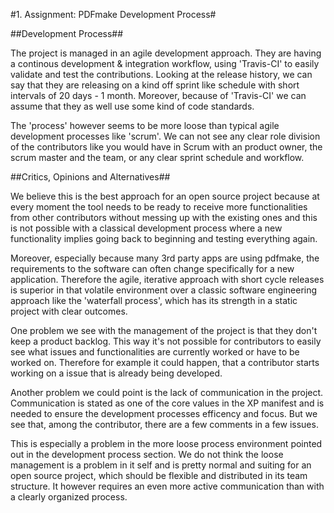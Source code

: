 #1. Assignment: PDFmake Development Process#

##Development Process##

The project is managed in an agile development approach. They are having a continous development & integration workflow, using 'Travis-CI' to easily validate and test the contributions. Looking at the release history, we can say that they are releasing on a kind off sprint like schedule with short intervals of 20 days - 1 month. Moreover, because of 'Travis-CI' we can assume that they as well use some kind of code standards.

The 'process' however seems to be more loose than typical agile development processes like 'scrum'. We can not see any clear role division of the contributors like you would have in Scrum with an product owner, the scrum master and the team, or any clear sprint schedule and workflow.

##Critics, Opinions and Alternatives##

We believe this is the best approach for an open source project because at every moment the tool needs to be ready to receive more functionalities from other contributors without messing up with the existing ones and this is not possible with a classical development process where a new functionality implies going back to beginning and testing everything again.

Moreover, especially because many 3rd party apps are using pdfmake, the requirements to the software can often change specifically for a new application. Therefore the agile, iterative approach with short cycle releases is superior in that volatile environment over a classic software engineering approach like the 'waterfall process', which has its strength in a static project with clear outcomes.

One problem we see with the management of the project is that they don't keep a product backlog. This way it's not possible for contributors to easily see what issues and functionalities are currently worked or have to be worked on. Therefore for example it could happen, that a contributor starts working on a issue that is already being developed.

Another problem we could point is the lack of communication in the project. Communication is stated as one of the core values in the XP manifest and is needed to ensure the development processes efficency and focus. But we see that, among the contributor, there are a few comments in a few issues.

This is especially a problem in the more loose process environment pointed out in the development process section. We do not think the loose management is a problem in it self and is pretty normal and suiting for an open source project, which should be flexible and distributed in its team structure. It however requires an even more active communication than with a clearly organized process.
